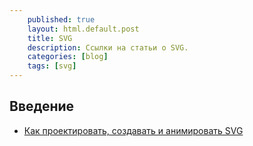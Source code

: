 ```yaml
---
    published: true
    layout: html.default.post
    title: SVG
    description: Ссылки на статьи о SVG.
    categories: [blog]
    tags: [svg]
---
```


## Введение
*   [Как проектировать, создавать и анимировать SVG](https://htmlacademy.ru/blog/127-a-guide-to-svg-on-web)
